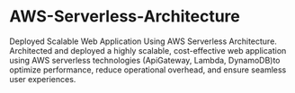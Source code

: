 # AWS-Serverless-Architecture
Deployed Scalable Web Application Using AWS Serverless Architecture.
Architected and deployed a highly scalable, cost-effective web application using AWS serverless technologies
(ApiGateway, Lambda, DynamoDB)to optimize performance, reduce operational overhead, and ensure
seamless user experiences.
